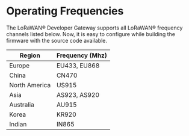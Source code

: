 # Operating Frequencies

The LoRaWAN® Developer Gateway supports all LoRaWAN® frequency channels listed below. Now, it is easy to configure while building the firmware with the source code available.

| **Region**    | **Frequency (Mhz)** |
| ------------- | ------------------- |
| Europe        | EU433, EU868        |
| China         | CN470               |
| North America | US915               |
| Asia          | AS923, AS920        |
| Australia     | AU915               |
| Korea         | KR920               |
| Indian        | IN865               |
